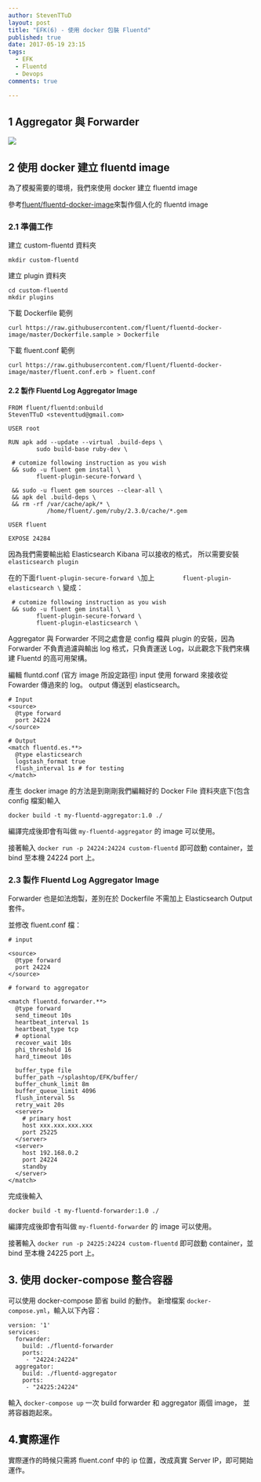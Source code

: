 ```yaml
---
author: StevenTTuD
layout: post
title: "EFK(6) - 使用 docker 包裝 Fluentd"
published: true
date: 2017-05-19 23:15
tags:
  - EFK
  - Fluentd
  - Devops
comments: true

---
```


## 1 Aggregator 與 Forwarder


![](https://lh3.googleusercontent.com/-ISAjtMLBHsQ/WSL5U_Aw87I/AAAAAAAAKzA/a5gcrr4jQ508MINa9Yy1aVR23CMFccYuwCHM/I/14954621237379.jpg)


## 2 使用 docker 建立 fluentd image

為了模擬需要的環境，我們來使用 docker 建立 fluentd image

參考[fluent/fluentd-docker-image](https://github.com/fluent/fluentd-docker-image)來製作個人化的 fluentd image

### 2.1 準備工作

建立 custom-fluentd 資料夾

```
mkdir custom-fluentd
```

建立 plugin 資料夾

```
cd custom-fluentd
mkdir plugins
```

下載 Dockerfile 範例

```
curl https://raw.githubusercontent.com/fluent/fluentd-docker-image/master/Dockerfile.sample > Dockerfile
```

下載 fluent.conf 範例

```
curl https://raw.githubusercontent.com/fluent/fluentd-docker-image/master/fluent.conf.erb > fluent.conf
```

#### 2.2 製作 Fluentd Log Aggregator Image

```
FROM fluent/fluentd:onbuild
StevenTTuD <steventtud@gmail.com>

USER root

RUN apk add --update --virtual .build-deps \
        sudo build-base ruby-dev \

 # cutomize following instruction as you wish
 && sudo -u fluent gem install \
        fluent-plugin-secure-forward \

 && sudo -u fluent gem sources --clear-all \
 && apk del .build-deps \
 && rm -rf /var/cache/apk/* \
           /home/fluent/.gem/ruby/2.3.0/cache/*.gem

USER fluent

EXPOSE 24284
```

因為我們需要輸出給 Elasticsearch Kibana 可以接收的格式，
所以需要安裝 `elasticsearch plugin`

在的下面`fluent-plugin-secure-forward \`加上`        fluent-plugin-elasticsearch \` 變成：

```
 # cutomize following instruction as you wish
 && sudo -u fluent gem install \
        fluent-plugin-secure-forward \
        fluent-plugin-elasticsearch \
```


Aggregator 與 Forwarder 不同之處會是 config 檔與 plugin 的安裝，因為 Forwarder 不負責過濾與輸出 log 格式，只負責運送 Log，以此觀念下我們來構建 Fluentd 的高可用架構。

編輯 fluntd.conf (官方 image 所設定路徑)
input 使用 forward 來接收從 Fowarder 傳過來的 log。
output 傳送到 elasticsearch。

```
# Input
<source>
  @type forward
  port 24224
</source>

# Output
<match fluentd.es.**>
  @type elasticsearch
  logstash_format true
  flush_interval 1s # for testing
</match>
```

產生 docker image 的方法是到剛剛我們編輯好的 Docker File 資料夾底下(包含 config 檔案)輸入

```
docker build -t my-fluentd-aggregator:1.0 ./
```

編譯完成後即會有叫做 `my-fluentd-aggregator` 的 image 可以使用。

接著輸入 `docker run -p 24224:24224 custom-fluentd` 即可啟動 container，並 bind 至本機 24224 port 上。

### 2.3 製作 Fluentd Log Aggregator Image

Forwarder 也是如法炮製，差別在於 Dockerfile 不需加上 Elasticsearch Output 套件。

並修改 fluent.conf 檔：

```
# input

<source>
  @type forward
  port 24224
</source>

# forward to aggregator

<match fluentd.forwarder.**>
  @type forward
  send_timeout 10s
  heartbeat_interval 1s
  heartbeat_type tcp
  # optional
  recover_wait 10s
  phi_threshold 16
  hard_timeout 10s

  buffer_type file
  buffer_path ~/splashtop/EFK/buffer/
  buffer_chunk_limit 8m
  buffer_queue_limit 4096
  flush_interval 5s
  retry_wait 20s
  <server>
    # primary host
    host xxx.xxx.xxx.xxx
    port 25225
  </server>
  <server>
    host 192.168.0.2
    port 24224
    standby
  </server>
</match>

```

完成後輸入

```
docker build -t my-fluentd-forwarder:1.0 ./
```

編譯完成後即會有叫做 `my-fluentd-forwarder` 的 image 可以使用。

接著輸入 `docker run -p 24225:24224 custom-fluentd` 即可啟動 container，並 bind 至本機 24225 port 上。

## 3. 使用 docker-compose 整合容器

可以使用 docker-compose 節省 build 的動作。
新增檔案 `docker-compose.yml`，輸入以下內容：

```
version: '1'
services:
  forwarder:
    build: ./fluentd-forwarder
    ports:
     - "24224:24224"
  aggregator:
    build: ./fluentd-aggregator
    ports:
     - "24225:24224"
```

輸入 `docker-compose up` 一次 build forwarder 和 aggregator 兩個 image，
並將容器跑起來。

## 4.實際運作

實際運作的時候只需將 fluent.conf 中的 ip 位置，改成真實 Server IP，即可開始運作。
